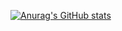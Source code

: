 [![Anurag's GitHub stats](https://github-readme-stats.vercel.app/api?username=Ysoroko)](https://github.com/anuraghazra/github-readme-stats&show_icons=true&theme=slateorange)

